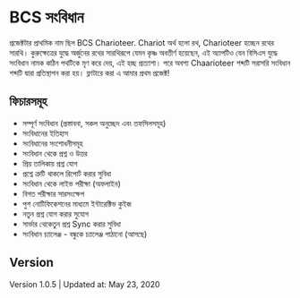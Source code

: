 # BCS সংবিধান

প্রজেক্টটার প্রাথমিক নাম ছিল BCS Charioteer. Chariot অর্থ হলো রথ, Charioteer হচ্ছেন রথের সারথি। কুরুক্ষেত্রের যুদ্ধে অর্জুনের রথের সারথিরূপে যেমন কৃষ্ণ অবতীর্ণ হয়েছেন, এই অ্যাপটিও যেন বিসিএস যুদ্ধে সংবিধান নামক কঠিন পথটিকে মৃণ করে দেয়, এই হচ্ছ প্রত্যাশা। পরে অবশ্য Chaarioteer শব্দটি সরাসরি সংবিধান শব্দটি দ্বারা প্রতিস্থাপন করা হয়। ফ্লাটারে করা এ আমার প্রথম প্রজেক্ট! 

## ফিচারসমূহ

- সম্পূর্ণ সংবিধান (প্রস্তাবনা, সকল অনুচ্ছেদ এবং তফসিলসমূহ)
- সংবিধানের ইতিহাস
- সংবিধানের সংশোধনীসমূহ
- সংবিধান থেকে প্রশ্ন ও উত্তর
- প্রিয় তালিকায় প্রশ্ন যোগ
- প্রশ্নে ত্রুটি থাকলে রিপোর্ট করার সুবিধা
- সংবিধান থেকে লাইভ পরীক্ষা (অফলাইন)
- বিগত পরীক্ষার সারসংক্ষেপ
- পুশ নোটিফিকেশনের মাধ্যমে ইন্টারেক্টিভ কুইজ
- নতুন প্রশ্ন যোগ করার সুযোগ
- সার্ভার থেকেতুন প্রশ্ন Sync করার সুবিধা
- সংবিধান চ্যালেঞ্জ - বন্ধুকে চ্যালেঞ্জ পাঠানো (আসছে)



## Version

Version 1.0.5 | Updated at: May 23, 2020
